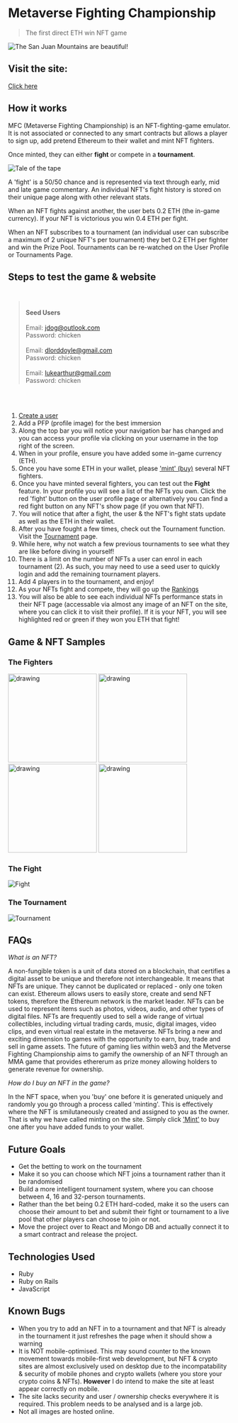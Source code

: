 # Metaverse Fighting Championship

> The first direct ETH win NFT game

![The San Juan Mountains are beautiful!](https://metaverse-fc.herokuapp.com/assets/MFC_PressConference_High-db7c77dc93d1c9629e4f674513b31c269b906414ec95d9f661208552fbd853b7.jpg)


## Visit the site:
[Click here](https://metaverse-fc.herokuapp.com/)

## How it works

MFC (Metaverse Fighting Championship) is an NFT-fighting-game emulator. It is not associated or connected to any smart contracts but allows a player to sign up, add pretend Ethereum to their wallet and mint NFT fighters. 

Once minted, they can either **fight** or compete in a **tournament**.

![Tale of the tape](https://metaverse-fc.herokuapp.com/assets/tale-of-the-tape-0dc09d04d7ddfe8e3107a0455231835b4e85a9532ee9c57b1e5ca9271c3efa5f.jpg)

A 'fight' is a 50/50 chance and is represented via text through early, mid and late game commentary. An individual NFT's fight history is stored on their unique page along with other relevant stats.

When an NFT fights against another, the user bets 0.2 ETH (the in-game currency). If your NFT is victorious you win 0.4 ETH per fight.

When an NFT subscribes to a tournament (an individual user can subscribe a maximum of 2 unique NFT's per tournament) they bet 0.2 ETH per fighter and win the Prize Pool. Tournaments can be re-watched on the User Profile or Tournaments Page.

## Steps to test the game & website<br><br>

> <br>**Seed Users** <br><br>
> Email: jdog@outlook.com <br>Password: chicken<br><br>
> Email: dlorddoyle@gmail.com <br>Password: chicken <br><br>Email: lukearthur@gmail.com <br>Password: chicken<br>
<br>

<br>

1. [Create a user](https://metaverse-fc.herokuapp.com/users/new)
2. Add a PFP (profile image) for the best immersion
3. Along the top bar you will notice your navigation bar has changed and you can access your profile via clicking on your username in the top right of the screen.
4. When in your profile, ensure you have added some in-game currency (ETH).
5. Once you have some ETH in your wallet, please ['mint' (buy)](https://metaverse-fc.herokuapp.com/nfts/mint) several NFT fighters.
6. Once you have minted several fighters, you can test out the **Fight** feature. In your profile you will see a list of the NFTs you own. Click the red 'fight' button on the user profile page or alternatively you can find a red fight button on any NFT's show page (if you own that NFT).
7. You will notice that after a fight, the user & the NFT's fight stats update as well as the ETH in their wallet.
8. After you have fought a few times, check out the Tournament function. Visit the [Tournament](https://metaverse-fc.herokuapp.com/tournaments/index) page.
9. While here, why not watch a few previous tournaments to see what they are like before diving in yourself!
10. There is a limit on the number of NFTs a user can enrol in each tournament (2). As such, you may need to use a seed user to quickly login and add the remaining tournament players.
11. Add 4 players in to the tournament, and enjoy!
12. As your NFTs fight and compete, they will go up the [Rankings](https://metaverse-fc.herokuapp.com/rankings) 
13. You will also be able to see each individual NFTs performance stats in their NFT page (accessable via almost any image of an NFT on the site, where you can click it to visit their profile). If it is your NFT, you will see highlighted red or green if they won you ETH that fight!

## Game & NFT Samples

### The Fighters

<img src="https://metaverse-fc.herokuapp.com/assets/card5-a084f5271d1b3e014a457e364c8257004ffab38f00fa418da52445a19ef3b2e1.jpg" alt="drawing" width="200"/>
<img src="https://metaverse-fc.herokuapp.com/assets/card2-b0c24c104e200645c7d9fdb1309e723db05b82e49c90ad418dbddc7b0306124b.jpg" alt="drawing" width="200"/>
<img src="https://metaverse-fc.herokuapp.com/assets/card1-507bbb78db4548dd4642743e7cc3e2187928e1d20fe588c6a73c2e0a8a6c24b5.jpg" alt="drawing" width="200"/>
<img src="https://metaverse-fc.herokuapp.com/assets/card4-99343bd607c538f4c7a248d1efee7a2455cc4dfa9b33edd404997d1de1e4b825.jpg" alt="drawing" width="200"/>

### The Fight

![Fight](https://i.ibb.co/f8f7hRd/Screen-Shot-2022-02-06-at-9-50-07-am.png)

### The Tournament

![Tournament](https://i.ibb.co/s9dyYLs/Screen-Shot-2022-02-06-at-9-52-42-am.png)

## FAQs

*What is an NFT?*<br>

A non-fungible token is a unit of data stored on a blockchain, that certifies a digital asset to be unique and therefore not interchangeable. It means that NFTs are unique. They cannot be duplicated or replaced - only one token can exist. Ethereum allows users to easily store, create and send NFT tokens, therefore the Ethereum network is the market leader.
NFTs can be used to represent items such as photos, videos, audio, and other types of digital files. NFTs are frequently used to sell a wide range of virtual collectibles, including virtual trading cards, music, digital images, video clips, and even virtual real estate in the metaverse.
NFTs bring a new and exciting dimension to games with the opportunity to earn, buy, trade and sell in game assets. The future of gaming lies within web3 and the Metverse Fighting Championship aims to gamify the ownership of an NFT through an MMA game that provides ethererum as prize money allowing holders to generate revenue for ownership.

*How do I buy an NFT in the game?* <br>

In the NFT space, when you 'buy' one before it is generated uniquely and randomly you go through a process called 'minting'. This is effectively where the NFT is smilutaneously created and assigned to you as the owner. That is why we have called minting on the site. Simply click ['Mint'](https://metaverse-fc.herokuapp.com/nfts/mint) to buy one after you have added funds to your wallet.


## Future Goals

- Get the betting to work on the tournament
- Make it so you can choose which NFT joins a tournament rather than it be randomised
- Build a more intelligent tournament system, where you can choose between 4, 16 and 32-person tournaments.
- Rather than the bet being 0.2 ETH hard-coded, make it so the users can choose their amount to bet and submit their fight or tournament to a live pool that other players can choose to join or not.
- Move the project over to React and Mongo DB and actually connect it to a smart contract and release the project.

## Technologies Used

- Ruby
- Ruby on Rails
- JavaScript

## Known Bugs

- When you try to add an NFT in to a tournament and that NFT is already in the tournament it just refreshes the page when it should show a warning
- It is NOT mobile-optimised. This may sound counter to the known movement towards mobile-first web development, but NFT & crypto sites are almost exclusively used on desktop due to the incompatability & security of mobile phones and crypto wallets (where you store your crypto coins & NFTs). **However** I do intend to make the site at least appear correctly on mobile.
- The site lacks security and user / ownership checks everywhere it is required. This problem needs to be analysed and is a large job.
- Not all images are hosted online.